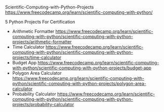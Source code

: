 Scientific-Computing-with-Python-Projects
https://www.freecodecamp.org/learn/scientific-computing-with-python/

5 Python Projects For Certification

- Arithmetic Formatter
https://www.freecodecamp.org/learn/scientific-computing-with-python/scientific-computing-with-python-projects/arithmetic-formatter
- Time Calculator
https://www.freecodecamp.org/learn/scientific-computing-with-python/scientific-computing-with-python-projects/time-calculator
- Budget App
https://www.freecodecamp.org/learn/scientific-computing-with-python/scientific-computing-with-python-projects/budget-app
- Polygon Area Calculator
https://www.freecodecamp.org/learn/scientific-computing-with-python/scientific-computing-with-python-projects/polygon-area-calculator
- Probability Calculator
https://www.freecodecamp.org/learn/scientific-computing-with-python/scientific-computing-with-python-projects/probability-calculator
